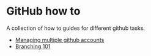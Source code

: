 # GitHub how to
A collection of how to guides for different github tasks.
* [Managing multiple github accounts](./managing-multiple-github-accounts.md)
* [Branching 101](./branching.md)